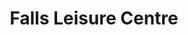---
title: "Falls Leisure Centre"
address: "15-17, Falls Road, Belfast, Co. Antrim, BT12 4PB"
tel: "028 9050 0510"
county: "Antrim"
category: "Bowling"
type: "Content"
lat: "054.5985030000"
lng: "-005.9510900000"
---